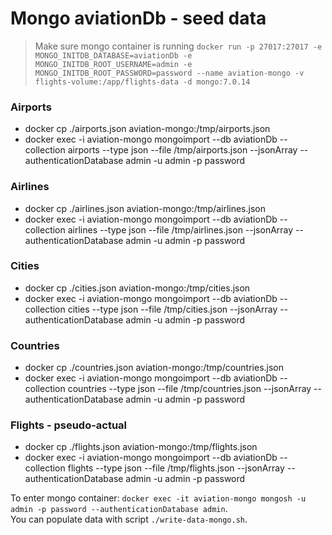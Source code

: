 # Mongo aviationDb - seed data

> Make sure mongo container is running `docker run -p 27017:27017 -e MONGO_INITDB_DATABASE=aviationDb -e MONGO_INITDB_ROOT_USERNAME=admin -e MONGO_INITDB_ROOT_PASSWORD=password --name aviation-mongo -v flights-volume:/app/flights-data -d mongo:7.0.14`

### Airports
- docker cp ./airports.json aviation-mongo:/tmp/airports.json
- docker exec -i aviation-mongo mongoimport --db aviationDb --collection airports --type json --file /tmp/airports.json --jsonArray --authenticationDatabase admin -u admin -p password

### Airlines
- docker cp ./airlines.json aviation-mongo:/tmp/airlines.json
- docker exec -i aviation-mongo mongoimport --db aviationDb --collection airlines --type json --file /tmp/airlines.json --jsonArray --authenticationDatabase admin -u admin -p password

### Cities
- docker cp ./cities.json aviation-mongo:/tmp/cities.json
- docker exec -i aviation-mongo mongoimport --db aviationDb --collection cities --type json --file /tmp/cities.json --jsonArray --authenticationDatabase admin -u admin -p password

### Countries
- docker cp ./countries.json aviation-mongo:/tmp/countries.json
- docker exec -i aviation-mongo mongoimport --db aviationDb --collection countries --type json --file /tmp/countries.json --jsonArray --authenticationDatabase admin -u admin -p password

### Flights - pseudo-actual
- docker cp ./flights.json aviation-mongo:/tmp/flights.json
- docker exec -i aviation-mongo mongoimport --db aviationDb --collection flights --type json --file /tmp/flights.json --jsonArray --authenticationDatabase admin -u admin -p password

To enter mongo container: `docker exec -it aviation-mongo mongosh -u admin -p password --authenticationDatabase admin`. \
You can populate data with script `./write-data-mongo.sh`.
    
